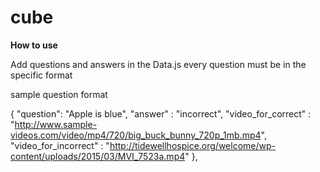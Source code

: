 # cube

**How to use**
 
 Add questions and answers in the Data.js
 every question must be in the specific format
 
  sample question format
  
  {
  "question": "Apple is blue",
  "answer"  : "incorrect",
  "video_for_correct"   : "http://www.sample-videos.com/video/mp4/720/big_buck_bunny_720p_1mb.mp4",
  "video_for_incorrect" : "http://tidewellhospice.org/welcome/wp-content/uploads/2015/03/MVI_7523a.mp4"
  },
 